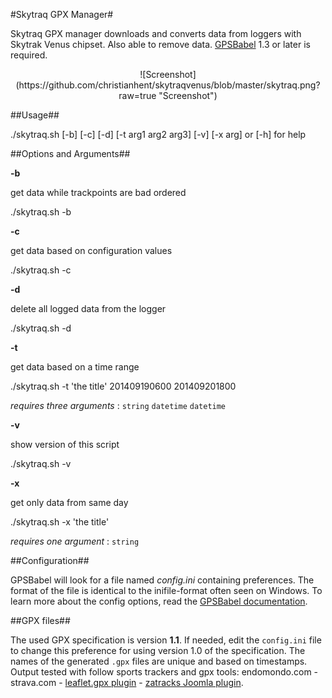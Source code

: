 #Skytraq GPX Manager#

Skytraq GPX manager downloads and converts data from loggers
with Skytrak Venus chipset. Also able to remove data. [GPSBabel](http://www.gpsbabel.org) 1.3 or later is required.

<p align="center">![Screenshot](https://github.com/christianhent/skytraqvenus/blob/master/skytraq.png?raw=true "Screenshot")</p>

##Usage##

   ./skytraq.sh [-b] [-c] [-d] [-t arg1 arg2 arg3] [-v] [-x arg] or [-h] for help

##Options and Arguments##

__-b__

get data while trackpoints are bad ordered

 ./skytraq.sh -b

__-c__

get data based on configuration values

 ./skytraq.sh -c

 __-d__

 delete all logged data from the logger

  ./skytraq.sh -d

__-t__

get data based on a time range

 ./skytraq.sh -t 'the title' 201409190600 201409201800

_requires three arguments_ : `string` `datetime` `datetime`

__-v__

show version of this script

 ./skytraq.sh -v

__-x__

get only data from same day

 ./skytraq.sh -x 'the title'

_requires one argument_ : `string`

##Configuration##

GPSBabel will look for a file named _config.ini_ containing preferences. The format of the file is identical to the inifile-format often seen on Windows. To learn more about the config options, read the [GPSBabel documentation](http://www.gpsbabel.org/htmldoc-development/all_options.html).

##GPX files##

The used GPX specification is version __1.1__. If needed, edit the `config.ini` file to change this preference for using version 1.0 of the specification. The names of the generated `.gpx` files are unique and based on timestamps. Output tested with follow sports trackers and gpx tools: endomondo.com - strava.com - [leaflet.gpx plugin](https://github.com/mpetazzoni/leaflet-gpx) - [zatracks Joomla plugin](https://github.com/christianhent/plg_content_zatracks).
